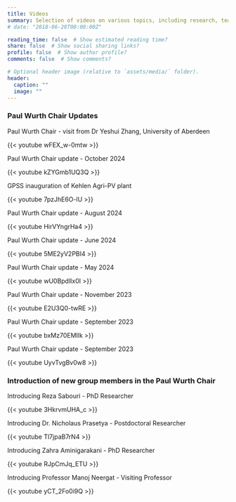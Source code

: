 ```yaml
---
title: Videos
summary: Selection of videos on various topics, including research, teaching, projects and outreach.
# date: "2018-06-28T00:00:00Z"

reading_time: false  # Show estimated reading time?
share: false  # Show social sharing links?
profile: false  # Show author profile?
comments: false  # Show comments?

# Optional header image (relative to `assets/media/` folder).
header:
  caption: ""
  image: ""
---
```


### Paul Wurth Chair Updates

Paul Wurth Chair - visit from Dr Yeshui Zhang, University of Aberdeen

{{< youtube wFEX_w-0mtw >}} 

Paul Wurth Chair update - October 2024

{{< youtube kZYGmb1UQ3Q >}} 

GPSS inauguration of Kehlen Agri-PV plant

{{< youtube 7pzJhE6O-lU >}}

Paul Wurth Chair update - August 2024

{{< youtube HirVYngrHa4 >}}

Paul Wurth Chair update - June 2024

{{< youtube 5ME2yV2PBI4 >}}

Paul Wurth Chair update - May 2024

{{< youtube wU0BpdlIx0I >}}

Paul Wurth Chair update - November 2023

{{< youtube E2U3Q0-twRE >}}

Paul Wurth Chair update - September 2023

{{< youtube bxMz70EMIlk >}}

Paul Wurth Chair update - September 2023

{{< youtube UyvTvgBv0w8 >}}

### Introduction of new group members in the Paul Wurth Chair

Introducing Reza Sabouri - PhD Researcher

{{< youtube 3HkrvmUHA_c >}}

Introducing Dr. Nicholaus Prasetya - Postdoctoral Researcher

{{< youtube Tl7jpaB7rN4 >}}

Introducing Zahra Aminigarakani - PhD Researcher

{{< youtube RJpCmJq_ETU >}}

Introducing Professor Manoj Neergat - Visiting Professor

{{< youtube yCT_2Fo0i9Q >}}

